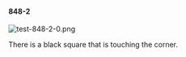 #### 848-2
![test-848-2-0.png](https://github.com/lil-lab/nlvr/raw/master/nlvr/test/images/3/test-848-2-0.png "test-848-2-0.png")

There is a black square that is touching the corner.